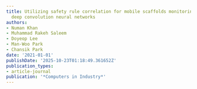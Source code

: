 ```yaml
---
title: Utilizing safety rule correlation for mobile scaffolds monitoring leveraging
  deep convolution neural networks
authors:
- Numan Khan
- Muhammad Rakeh Saleem
- Doyeop Lee
- Man-Woo Park
- Chansik Park
date: '2021-01-01'
publishDate: '2025-10-23T01:18:49.361652Z'
publication_types:
- article-journal
publication: '*Computers in Industry*'
---
```

